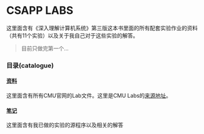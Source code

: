 # CSAPP LABS

这里面含有《深入理解计算机系统》第三版这本书里面的所有配套实验作业的资料（共有11个实验）以及关于我自己对于这些实验的解答。

> 目前只做完第一个...

### 目录(catalogue)

#### [资料](./原始资料)

这里面含有所有CMU官网的Lab文件。这里是CMU Labs的[来源地址](http://csapp.cs.cmu.edu/3e/labs.html)。

#### [笔记](./笔记)

这里面含有我已做的实验的源程序以及相关的解答